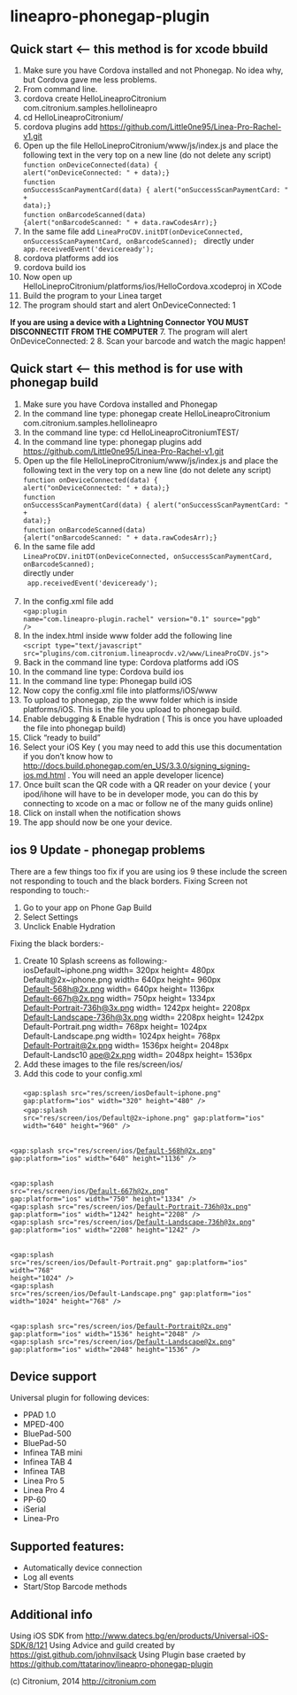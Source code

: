 lineapro-phonegap-plugin
========================

## Quick start <-- this method is for xcode bbuild
1. Make sure you have Cordova installed and not Phonegap.  No idea why, but Cordova gave me less problems.<br>
2. From command line.<br>
3. cordova create HelloLineaproCitronium com.citronium.samples.hellolineapro<br>
4. cd HelloLineaproCitronium/<br>
5. cordova plugins add https://github.com/Little0ne95/Linea-Pro-Rachel-v1.git<br>
6. Open up the file HelloLineproCitronium/www/js/index.js and place the following text in the very top on a new line (do not delete any script)<br><code>function onDeviceConnected(data) { alert("onDeviceConnected: " + data);}</code> <br><code>function onSuccessScanPaymentCard(data) { alert("onSuccessScanPaymentCard: " + data);}</code><br><code>function onBarcodeScanned(data) {alert("onBarcodeScanned: " + data.rawCodesArr);}</code><br>
7. In the same file add <code>LineaProCDV.initDT(onDeviceConnected, onSuccessScanPaymentCard, onBarcodeScanned); </code> directly under <code> app.receivedEvent('deviceready');</code><br>
8. cordova platforms add ios<br>
9. cordova build ios<br>
10. Now open up HelloLineproCitronium/platforms/ios/HelloCordova.xcodeproj in XCode<br>
11. Build the program to your Linea target<br>
12. The program should start and alert OnDeviceConnected: 1<br>

**If you are using a device with a Lightning Connector YOU MUST DISCONNECTIT FROM THE COMPUTER**
7. The program will alert OnDeviceConnected: 2
8. Scan your barcode and watch the magic happen!

## Quick start <-- this method is for use with phonegap build<br>
1.	Make sure you have Cordova installed and Phonegap<br>
2.	In the command line type: phonegap create HelloLineaproCitronium com.citronium.samples.hellolineapro<br>
3.	In the command line type:  cd HelloLineaproCitroniumTEST/<br>
4.	In the command line type:  phonegap  plugins add https://github.com/Little0ne95/Linea-Pro-Rachel-v1.git<br>
5.	Open up the file HelloLineproCitronium/www/js/index.js and place the following text in the very top on a new line (do not delete any script)<br>
<code>function onDeviceConnected(data) { alert("onDeviceConnected: " + data);} </code><br>
<code>function onSuccessScanPaymentCard(data) { alert("onSuccessScanPaymentCard: " + data);}</code><br>
<code>function onBarcodeScanned(data) {alert("onBarcodeScanned: " + data.rawCodesArr);}</code><br>
6.	In the same file add <br>
<code>LineaProCDV.initDT(onDeviceConnected, onSuccessScanPaymentCard, onBarcodeScanned);</code>  
directly under <br>
<code> app.receivedEvent('deviceready'); </code><br>
7.	In the config.xml file add<br>
<code><</code><code>gap:plugin name="com.lineapro-plugin.rachel" version="0.1" source="pgb" /></code><br>
8.	In the index.html inside www folder add the following line<br>
<code><</code><code>script type="text/javascript" src="plugins/com.citronium.lineaprocdv.v2/www/LineaProCDV.js"></script></code><br>
9.	Back in the command line type: Cordova platforms add iOS<br>
10.	In the command line type: Cordova  build ios<br>
11.	In the command line type:  Phonegap build iOS<br>
12.	Now copy the config.xml file into platforms/iOS/www<br>
13.	To upload to phonegap, zip the www folder  which is inside platforms/iOS. This is the file you upload to phonegap build.<br>
14.	Enable debugging & Enable hydration ( This is once you have uploaded the file into phonegap build)<br>
15.	Click “ready to build”<br>
16.	Select your iOS Key ( you may need to  add this use this documentation if you don’t know how to http://docs.build.phonegap.com/en_US/3.3.0/signing_signing-ios.md.html . You will need an apple developer licence)<br>
17.	Once built scan the QR code with a QR reader on your device ( your ipod/ihone will have to be in developer mode, you can do this by connecting to xcode on a mac or follow ne of the many guids online)<br>
18.	Click on install when the notification shows<br>
19.	The app should now be one your device.<br>

## ios 9 Update - phonegap problems
There are a few things too fix if you are using ios 9 these include the screen not responding to touch and the black borders.
Fixing Screen not responding to touch:-
 1. Go to your app on Phone Gap Build
 2. Select Settings
 3. Unclick Enable Hydration
 
Fixing the black borders:- </br>
1. Create 10 Splash screens as following:-</br> iosDefault~iphone.png width= 320px height= 480px </br> Default@2x~iphone.png width= 640px height= 960px </br> Default-568h@2x.png width= 640px height= 1136px </br> Default-667h@2x.png width= 750px height= 1334px</br> Default-Portrait-736h@3x.png width= 1242px height= 2208px</br> Default-Landscape-736h@3x.png width= 2208px height= 1242px</br> Default-Portrait.png width= 768px height= 1024px</br> Default-Landscape.png width= 1024px height= 768px</br> Default-Portrait@2x.png width= 1536px height= 2048px</br> Default-Landsc10 ape@2x.png width= 2048px height= 1536px</br>
2. Add these images to the file res/screen/ios/</br>
3. Add this code to your config.xml</br>
<code><!-- iPhone and iPod touch --></code></br>
<code><</code><code>gap:splash src="res/screen/iosDefault~iphone.png" gap:platform="ios" width="320" height="480" /></code></br>
<code><</code><code>gap:splash src="res/screen/ios/Default@2x~iphone.png" gap:platform="ios" width="640" height="960" /></code></br>

<code><!-- iPhone 5 / iPod Touch (5th Generation) --></code></br>
<code><</code><code>gap:splash src="res/screen/ios/Default-568h@2x.png" gap:platform="ios" width="640" height="1136" /></code></br>

<code><!-- iPhone 6 --></code></br>
<code><</code><code>gap:splash src="res/screen/ios/Default-667h@2x.png" gap:platform="ios" width="750" height="1334" /></code></br>
<code><</code><code>gap:splash src="res/screen/ios/Default-Portrait-736h@3x.png" gap:platform="ios" width="1242" height="2208" /></code></br>
<code><</code><code>gap:splash src="res/screen/ios/Default-Landscape-736h@3x.png" gap:platform="ios" width="2208" height="1242" /></code></br>

<code><!-- iPad --></code></br>
<code><</code><code>gap:splash src="res/screen/ios/Default-Portrait.png" gap:platform="ios" width="768" height="1024" /></code></br>
<code><</code><code>gap:splash src="res/screen/ios/Default-Landscape.png" gap:platform="ios" width="1024" height="768" /></code></br>

<code><!-- Retina iPad --></code></br>
<code><</code><code>gap:splash src="res/screen/ios/Default-Portrait@2x.png" gap:platform="ios" width="1536" height="2048" /></code></br>
<code><</code><code>gap:splash src="res/screen/ios/Default-Landscape@2x.png" gap:platform="ios" width="2048" height="1536" /></code></br>


## Device support
Universal plugin for following devices:

* PPAD 1.0
* MPED-400
* BluePad-500
* BluePad-50
* Infinea TAB mini
* Infinea TAB 4
* Infinea TAB
* Linea Pro 5
* Linea Pro 4
* PP-60
* iSerial
* Linea-Pro

## Supported features:

* Automatically device connection
* Log all events
* Start/Stop Barcode methods

## Additional info

Using iOS SDK from http://www.datecs.bg/en/products/Universal-iOS-SDK/8/121
Using Advice and guild created by https://gist.github.com/johnvilsack
Using Plugin base craeted by https://github.com/ttatarinov/lineapro-phonegap-plugin

(c) Citronium, 2014
http://citronium.com
